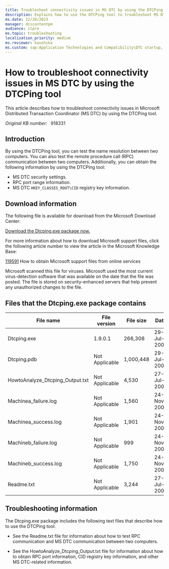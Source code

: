 ```yaml
---
title: Troubleshoot connectivity issues in MS DTC by using the DTCPing tool
description: Explains how to use the DTCPing tool to troubleshoot MS DTC connectivity issues.
ms.date: 12/26/2023
manager: dcscontentpm
audience: itpro
ms.topic: troubleshooting
localization_priority: medium
ms.reviewer: kaushika
ms.custom: sap:Application Technologies and Compatibility\DTC startup, configuration, connectivity, and cluster, csstroubleshoot
---
```

# How to troubleshoot connectivity issues in MS DTC by using the DTCPing tool

This article describes how to troubleshoot connectivity issues in Microsoft Distributed Transaction Coordinator (MS DTC) by using the DTCPing tool.

_Original KB number:_ &nbsp; 918331

## Introduction

By using the DTCPing tool, you can test the name resolution between two computers. You can also test the remote procedure call (RPC) communication between two computers. Additionally, you can obtain the following information by using the DTCPing tool:

- MS DTC security settings.
- RPC port range information.
- MS DTC `HKEY_CLASSES_ROOT\CID` registry key information.

## Download information

The following file is available for download from the Microsoft Download Center:  

[Download the Dtcping.exe package now.](https://download.microsoft.com/download/d/0/0/d00c8f6b-135d-4441-a97b-9de16a1935c1/dtcping.exe)

For more information about how to download Microsoft support files, click the following article number to view the article in the Microsoft Knowledge Base:

[119591](https://support.microsoft.com/help/119591) How to obtain Microsoft support files from online services

Microsoft scanned this file for viruses. Microsoft used the most current virus-detection software that was available on the date that the file was posted. The file is stored on security-enhanced servers that help prevent any unauthorized changes to the file.  

## Files that the Dtcping.exe package contains

|File name|File version|File size|Date|Time|
|---|---|---|---|---|
|Dtcping.exe|1.9.0.1|266,308|29-Jul-2005|00:54|
|Dtcping.pdb|Not Applicable|1,000,448|29-Jul-2005|00:54|
|HowtoAnalyze_Dtcping_Output.txt|Not Applicable|4,530|27-Jul-2005|15:38|
|Machinea_failure.log|Not Applicable|1,560|24-Nov-2003|22:59|
|Machinea_success.log|Not Applicable|1,901|24-Nov-2003|22:21|
|Machineb_failure.log|Not Applicable|999|24-Nov-2003|22:55|
|Machineb_success.log|Not Applicable|1,750|24-Nov-2003|22:31|
|Readme.txt|Not Applicable|3,244|27-Jul-2005|15:32|

## Troubleshooting information

The Dtcping.exe package includes the following text files that describe how to use the DTCPing tool:

- See the Readme.txt file for information about how to test RPC communication and MS DTC communication between two computers.

- See the HowtoAnalyze_Dtcping_Output.txt file for information about how to obtain RPC port information, CID registry key information, and other MS DTC-related information.
